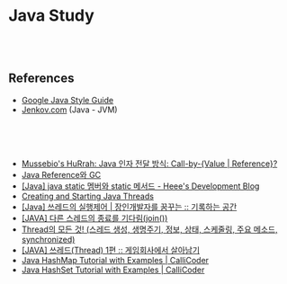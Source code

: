 Java Study
==========


 <br/><br/>


## References
- [Google Java Style Guide](https://google.github.io/styleguide/javaguide.html)
- [Jenkov.com](http://tutorials.jenkov.com/) (Java - JVM)


 <br/><br/>


## 
- [Mussebio's HuRrah: Java 인자 전달 방식: Call-by-{Value | Reference}?](http://mussebio.blogspot.com/2012/05/java-call-by-valuereference.html)
- [Java Reference와 GC](https://d2.naver.com/helloworld/329631) 
- [[Java] java static 멤버와 static 메서드 - Heee's Development Blog](https://gmlwjd9405.github.io/2018/08/04/java-static.html)
- [Creating and Starting Java Threads](http://tutorials.jenkov.com/java-concurrency/creating-and-starting-threads.html)
- [[Java] 쓰레드의 실행제어 | 장인개발자를 꿈꾸는 :: 기록하는 공간](https://devbox.tistory.com/entry/Java-%EC%93%B0%EB%A0%88%EB%93%9C%EC%9D%98-%EC%8B%A4%ED%96%89%EC%A0%9C%EC%96%B4)
- [[JAVA] 다른 스레드의 종료를 기다림(join())](https://cornswrold.tistory.com/187)
- [Thread의 모든 것! (스레드 생성, 생명주기, 정보, 상태, 스케줄링, 주요 메소드, synchronized)](https://sjh836.tistory.com/121)
- [[JAVA] 쓰레드(Thread) 1편 :: 게임회사에서 살아남기](https://whatisthenext.tistory.com/77)
- [Java HashMap Tutorial with Examples | CalliCoder](https://www.callicoder.com/java-hashmap/)
- [Java HashSet Tutorial with Examples | CalliCoder](https://www.callicoder.com/java-hashset/)  <br/><br/>


 <br/><br/>
 

